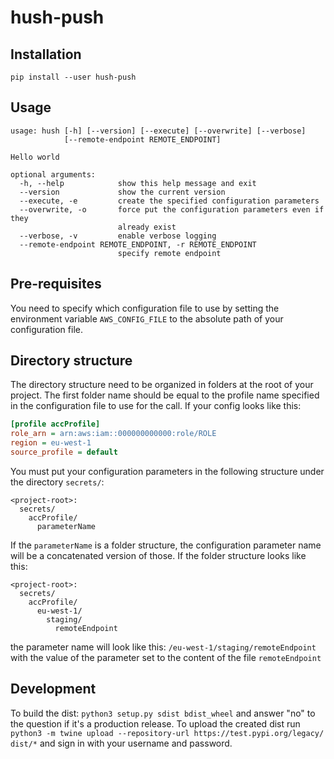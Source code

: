 # hush-push

## Installation

`pip install --user hush-push`

## Usage
```
usage: hush [-h] [--version] [--execute] [--overwrite] [--verbose]
            [--remote-endpoint REMOTE_ENDPOINT]

Hello world

optional arguments:
  -h, --help            show this help message and exit
  --version             show the current version
  --execute, -e         create the specified configuration parameters
  --overwrite, -o       force put the configuration parameters even if they
                        already exist
  --verbose, -v         enable verbose logging
  --remote-endpoint REMOTE_ENDPOINT, -r REMOTE_ENDPOINT
                        specify remote endpoint
```

## Pre-requisites
You need to specify which configuration file to use by setting the environment variable `AWS_CONFIG_FILE` to the absolute path of your configuration file.

## Directory structure

The directory structure need to be organized in folders at the root of your project. The first folder name should be equal to the profile name specified in the configuration file to use for the call. If your config looks like this:
```ini
[profile accProfile]
role_arn = arn:aws:iam::000000000000:role/ROLE
region = eu-west-1
source_profile = default
```
You must put your configuration parameters in the following structure under the directory `secrets/`:
```
<project-root>:
  secrets/
    accProfile/
      parameterName
```

If the `parameterName` is a folder structure, the configuration parameter name will be a concatenated version of those. If the folder structure looks like this:
```
<project-root>:
  secrets/
    accProfile/
      eu-west-1/
        staging/
          remoteEndpoint
```
the parameter name will look like this: `/eu-west-1/staging/remoteEndpoint` with the value of the parameter set to the content of the file `remoteEndpoint`

## Development

To build the dist: `python3 setup.py sdist bdist_wheel` and answer "no" to the question if it's a production release. To upload the created dist run `python3 -m twine upload --repository-url https://test.pypi.org/legacy/ dist/*` and sign in with your username and password.
